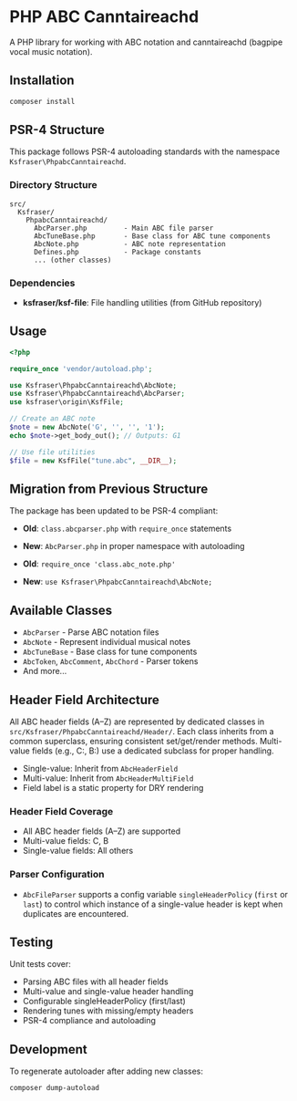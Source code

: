 # PHP ABC Canntaireachd

A PHP library for working with ABC notation and canntaireachd (bagpipe vocal music notation).

## Installation

```bash
composer install
```

## PSR-4 Structure

This package follows PSR-4 autoloading standards with the namespace `Ksfraser\PhpabcCanntaireachd`.

### Directory Structure
```
src/
  Ksfraser/
    PhpabcCanntaireachd/
      AbcParser.php         - Main ABC file parser
      AbcTuneBase.php       - Base class for ABC tune components  
      AbcNote.php           - ABC note representation
      Defines.php           - Package constants
      ... (other classes)
```

### Dependencies

- **ksfraser/ksf-file**: File handling utilities (from GitHub repository)

## Usage

```php
<?php

require_once 'vendor/autoload.php';

use Ksfraser\PhpabcCanntaireachd\AbcNote;
use Ksfraser\PhpabcCanntaireachd\AbcParser;
use ksfraser\origin\KsfFile;

// Create an ABC note
$note = new AbcNote('G', '', '', '1');
echo $note->get_body_out(); // Outputs: G1

// Use file utilities
$file = new KsfFile("tune.abc", __DIR__);
```

## Migration from Previous Structure

The package has been updated to be PSR-4 compliant:

- **Old**: `class.abcparser.php` with `require_once` statements
- **New**: `AbcParser.php` in proper namespace with autoloading

- **Old**: `require_once 'class.abc_note.php'`  
- **New**: `use Ksfraser\PhpabcCanntaireachd\AbcNote;`

## Available Classes

- `AbcParser` - Parse ABC notation files
- `AbcNote` - Represent individual musical notes  
- `AbcTuneBase` - Base class for tune components
- `AbcToken`, `AbcComment`, `AbcChord` - Parser tokens
- And more...

## Header Field Architecture

All ABC header fields (A–Z) are represented by dedicated classes in `src/Ksfraser/PhpabcCanntaireachd/Header/`. Each class inherits from a common superclass, ensuring consistent set/get/render methods. Multi-value fields (e.g., C:, B:) use a dedicated subclass for proper handling.

- Single-value: Inherit from `AbcHeaderField`
- Multi-value: Inherit from `AbcHeaderMultiField`
- Field label is a static property for DRY rendering

### Header Field Coverage

- All ABC header fields (A–Z) are supported
- Multi-value fields: C, B
- Single-value fields: All others

### Parser Configuration

- `AbcFileParser` supports a config variable `singleHeaderPolicy` (`first` or `last`) to control which instance of a single-value header is kept when duplicates are encountered.

## Testing

Unit tests cover:
- Parsing ABC files with all header fields
- Multi-value and single-value header handling
- Configurable singleHeaderPolicy (first/last)
- Rendering tunes with missing/empty headers
- PSR-4 compliance and autoloading

## Development

To regenerate autoloader after adding new classes:
```bash
composer dump-autoload
```
